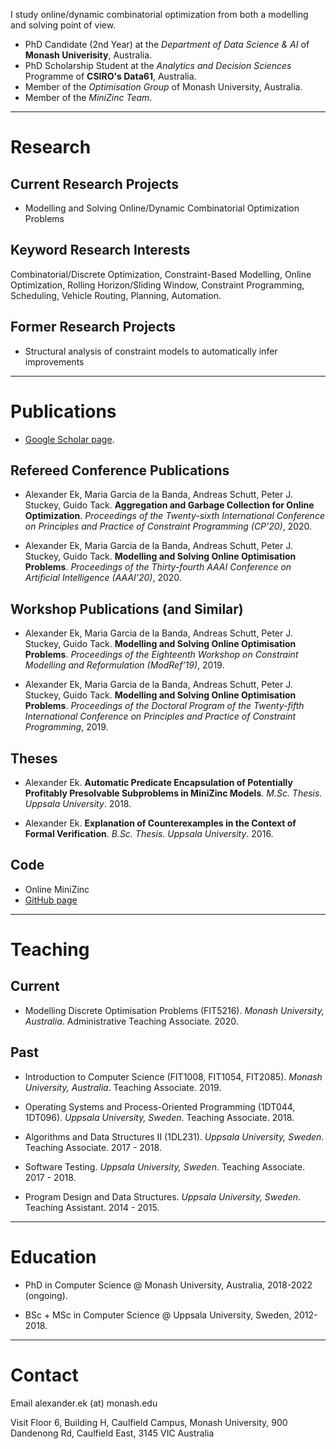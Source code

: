 I study online/dynamic combinatorial optimization from both a modelling and solving point of view.

- PhD Candidate (2nd Year) at the *Department of Data Science & AI* of **Monash Univerisity**, Australia.
- PhD Scholarship Student at the *Analytics and Decision Sciences* Programme of **CSIRO's Data61**, Australia.
- Member of the *Optimisation Group* of Monash University, Australia.
- Member of the *MiniZinc Team*.

---

# Research

## Current Research Projects

- Modelling and Solving Online/Dynamic Combinatorial Optimization Problems

## Keyword Research Interests

Combinatorial/Discrete Optimization, Constraint-Based Modelling, Online Optimization, Rolling Horizon/Sliding Window, Constraint Programming, Scheduling, Vehicle Routing, Planning, Automation.

## Former Research Projects

- Structural analysis of constraint models to automatically infer improvements

---

# Publications

- [Google Scholar page](https://scholar.google.com/citations?user=qCgM_1wAAAAJ&hl).

## Refereed Conference Publications

* Alexander Ek, Maria Garcia de la Banda, Andreas Schutt, Peter J. Stuckey, Guido Tack.
**Aggregation and Garbage Collection for Online Optimization**.
*Proceedings of the Twenty-sixth International Conference on Principles and Practice of Constraint Programming (CP’20)*, 2020.

* Alexander Ek, Maria Garcia de la Banda, Andreas Schutt, Peter J. Stuckey, Guido Tack.
**Modelling and Solving Online Optimisation Problems**.
*Proceedings of the Thirty-fourth AAAI Conference on Artificial Intelligence (AAAI’20)*, 2020.

## Workshop Publications (and Similar)

* Alexander Ek, Maria Garcia de la Banda, Andreas Schutt, Peter J. Stuckey, Guido Tack.
**Modelling and Solving Online Optimisation Problems**.
*Proceedings of the Eighteenth Workshop on Constraint Modelling and Reformulation (ModRef’19)*, 2019.

* Alexander Ek, Maria Garcia de la Banda, Andreas Schutt, Peter J. Stuckey, Guido Tack.
**Modelling and Solving Online Optimisation Problems**.
*Proceedings of the Doctoral Program of the Twenty-fifth International Conference on Principles and Practice of Constraint Programming*, 2019.

## Theses

* Alexander Ek.
**Automatic Predicate Encapsulation of Potentially Profitably Presolvable Subproblems in MiniZinc Models**.
*M.Sc. Thesis. Uppsala University*. 2018.

* Alexander Ek.
**Explanation of Counterexamples in the Context of Formal Verification**.
*B.Sc. Thesis. Uppsala University*. 2016.

## Code

- Online MiniZinc
- [GitHub page](https://github.com/aekh)

---

# Teaching

## Current

* Modelling Discrete Optimisation Problems (FIT5216). *Monash University, Australia*. Administrative Teaching Associate. 2020.

## Past

* Introduction to Computer Science (FIT1008, FIT1054, FIT2085). *Monash University, Australia*. Teaching Associate. 2019.

* Operating Systems and Process-Oriented Programming (1DT044, 1DT096). *Uppsala University, Sweden*. Teaching Associate. 2018.

* Algorithms and Data Structures II (1DL231). *Uppsala University, Sweden*. Teaching Associate. 2017 - 2018.

* Software Testing. *Uppsala University, Sweden*. Teaching Associate. 2017 - 2018.

* Program Design and Data Structures. *Uppsala University, Sweden*. Teaching Assistant. 2014 - 2015.

---

# Education

- PhD in Computer Science @ Monash University, Australia, 2018-2022 (ongoing).

- BSc + MSc in Computer Science @ Uppsala University, Sweden, 2012-2018.

---

# Contact

Email     alexander.ek (at) monash.edu

Visit     Floor 6, Building H, Caulfield Campus,
          Monash University, 900 Dandenong Rd,
          Caulfield East, 3145 VIC
          Australia

